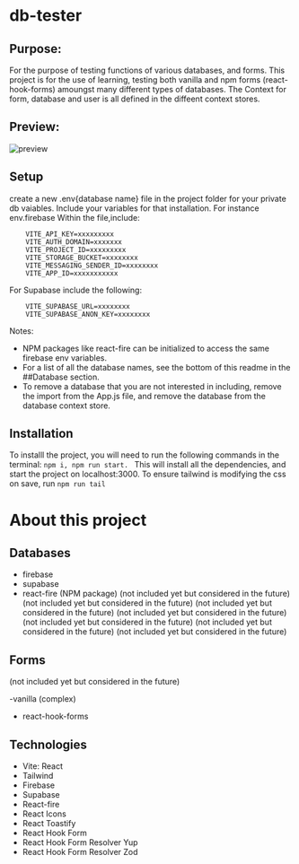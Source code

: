 # db-tester

## Purpose:

For the purpose of testing functions of various databases, and forms. This project is for the use of learning, testing both vanilla and npm forms (react-hook-forms) amoungst many different types of databases. The Context for form, database and user is all defined in the diffeent context stores.

## Preview:

<img src="https://i.ibb.co/7j3DYVw/preview.png" alt="preview" border="0">


## Setup

create a new .env{database name} file in the project folder for your private db vaiables. Include your variables for that installation. For instance env.firebase Within the file,include:

```
    VITE_API_KEY=xxxxxxxxx
    VITE_AUTH_DOMAIN=xxxxxxx
    VITE_PROJECT_ID=xxxxxxxxx
    VITE_STORAGE_BUCKET=xxxxxxxx
    VITE_MESSAGING_SENDER_ID=xxxxxxxx
    VITE_APP_ID=xxxxxxxxxxx
```

For Supabase include the following:

```
    VITE_SUPABASE_URL=xxxxxxxx
    VITE_SUPABASE_ANON_KEY=xxxxxxxx
```

Notes:

- NPM packages like react-fire can be initialized to access the same firebase env variables.
- For a list of all the database names, see the bottom of this readme in the ##Database section.
- To remove a database that you are not interested in including, remove the import from the App.js file, and remove the database from the database context store.

## Installation

To installl the project, you will need to run the following commands in the terminal:
`npm i, npm run start. `
This will install all the dependencies, and start the project on localhost:3000.
To ensure tailwind is modifying the css on save, run
`npm run tail`

# About this project

## Databases

- firebase
- supabase
- react-fire (NPM package)
  <!-- surreal -->  (not included yet but considered in the future)
  <!-- - mongodb --> (not included yet but considered in the future)
  <!-- - postgres --> (not included yet but considered in the future)
  <!-- - mysql --> (not included yet but considered in the future)
  <!-- - sqlite --> (not included yet but considered in the future)
  <!-- - neo4j --> (not included yet but considered in the future)
  <!-- - redis --> (not included yet but considered in the future)

## Forms

<!-- - vanilla (simple) -->  (not included yet but considered in the future)

-vanilla (complex)

- react-hook-forms
  <!-- ... expandable in the future -->

## Technologies

- Vite: React
- Tailwind
- Firebase
- Supabase
- React-fire
- React Icons
- React Toastify
- React Hook Form
- React Hook Form Resolver Yup
- React Hook Form Resolver Zod
